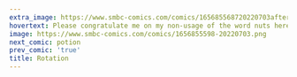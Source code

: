 ```yaml
---
extra_image: https://www.smbc-comics.com/comics/165685568720220703after.png
hovertext: Please congratulate me on my non-usage of the word nuts here.
image: https://www.smbc-comics.com/comics/1656855598-20220703.png
next_comic: potion
prev_comic: 'true'
title: Rotation
---
```



